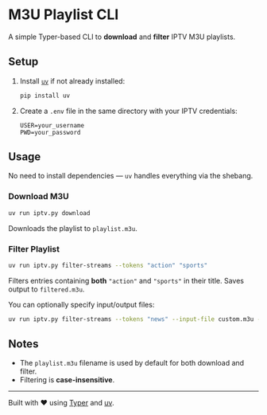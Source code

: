 # M3U Playlist CLI

A simple Typer-based CLI to **download** and **filter** IPTV M3U playlists.

## Setup

1. Install [`uv`](https://github.com/astral-sh/uv) if not already installed:

    ```bash
    pip install uv
    ```

2. Create a `.env` file in the same directory with your IPTV credentials:

    ```env
    USER=your_username
    PWD=your_password
    ```

## Usage

No need to install dependencies — `uv` handles everything via the shebang.

### Download M3U

```bash
uv run iptv.py download
```

Downloads the playlist to `playlist.m3u`.

### Filter Playlist

```bash
uv run iptv.py filter-streams --tokens "action" "sports"
```

Filters entries containing **both** `"action"` and `"sports"` in their title. Saves output to `filtered.m3u`.

You can optionally specify input/output files:

```bash
uv run iptv.py filter-streams --tokens "news" --input-file custom.m3u --output-file news_only.m3u
```

## Notes

- The `playlist.m3u` filename is used by default for both download and filter.
- Filtering is **case-insensitive**.

---

Built with ❤️ using [Typer](https://typer.tiangolo.com/) and [uv](https://github.com/astral-sh/uv).
